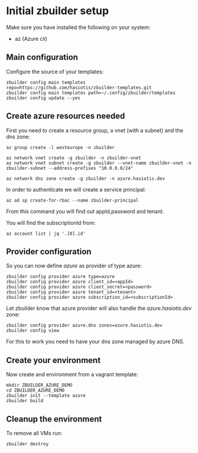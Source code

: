 # Initial zbuilder setup

Make sure you have installed the following on your system:

* az (Azure cli)


## Main configuration

Configure the source of your templates:
```
zbuilder config main templates repo=https://github.com/hasiotis/zbuilder-templates.git
zbuilder config main templates path=~/.config/zbuilder/templates
zbuilder config update --yes
```

## Create azure resources needed

First you need to create a resource group, a vnet (with a subnet) and the dns zone:
```
az group create -l westeurope -n zbuilder

az network vnet create -g zbuilder -n zbuilder-vnet
az network vnet subnet create -g zbuilder --vnet-name zbuilder-vnet -n zbuilder-subnet --address-prefixes "10.0.0.0/24"

az network dns zone create -g zbuilder -n azure.hasiotis.dev
```

In order to authenticate we will create a service principal:
```
az ad sp create-for-rbac --name zbuilder-principal
```
From this command you will find out appId,password and tenant.

You will find the subscriptionId from:
```
az account list | jq '.[0].id'
```

## Provider configuration

So you can now define *azure* as provider of type azure:
```
zbuilder config provider azure type=azure
zbuilder config provider azure client_id=<appId>
zbuilder config provider azure client_secret=<password>
zbuilder config provider azure tenant_id=<tenant>
zbuilder config provider azure subscription_id=<subscriptionId>
```

Let zbuilder know that azure provider will also handle the *azure.hasiotis.dev* zone:
```
zbuilder config provider azure.dns zones=azure.hasiotis.dev
zbuilder config view
```
For this to work you need to have your dns zone managed by azure DNS.

## Create your environment

Now create and environment from a vagrant template:
```
mkdir ZBUILDER_AZURE_DEMO
cd ZBUILDER_AZURE_DEMO
zbuilder init --template azure
zbuilder build
```

## Cleanup the environment

To remove all VMs run:
```
zbuilder destroy
```
